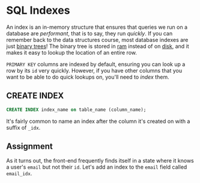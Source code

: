 # SQL Indexes

An index is an in-memory structure that ensures that queries we run on a database are *performant*, that is to say, they run *quickly*. If you can remember back to the data structures course, most database indexes are just [binary trees](https://en.wikipedia.org/wiki/Binary_tree)! The binary tree is stored in [ram](https://en.wikipedia.org/wiki/Random-access_memory) instead of on [disk](https://en.wikipedia.org/wiki/Computer_data_storage), and it makes it easy to lookup the location of an entire row.


`PRIMARY KEY` columns are indexed by default, ensuring you can look up a row by its `id` very quickly. However, if you have other columns that you want to be able to do quick lookups on, you'll need to *index* them.

## CREATE INDEX

```sql
CREATE INDEX index_name on table_name (column_name);
```

It's fairly common to name an index after the column it's created on with a suffix of `_idx`.

## Assignment

As it turns out, the front-end frequently finds itself in a state where it knows a user's `email` but not their `id`. Let's add an index to the `email` field called `email_idx`.
